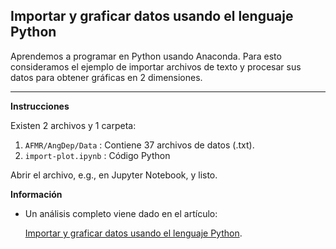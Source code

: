 ## Importar y graficar datos usando el lenguaje Python
Aprendemos a programar en Python usando Anaconda. Para esto consideramos el ejemplo de importar archivos de texto y procesar sus datos para obtener gráficas en 2 dimensiones.
<hr>

**Instrucciones**

Existen 2 archivos y 1 carpeta:

1. `AFMR/AngDep/Data` : Contiene 37 archivos de datos (.txt).
2. `import-plot.ipynb` : Código Python

Abrir el archivo, e.g., en Jupyter Notebook, y listo.


**Información**
  
- Un análisis completo viene dado en el artículo: 
  
  [Importar y graficar datos usando el lenguaje Python](https://nepy.pe/article.php?pid=626c7a73963ca&lan=es). 
